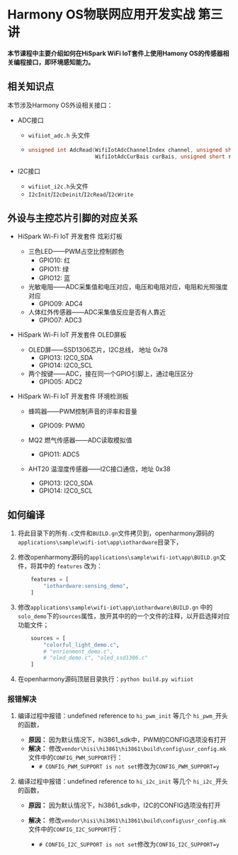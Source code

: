 # Harmony OS物联网应用开发实战 第三讲

**本节课程中主要介绍如何在HiSpark WiFi IoT套件上使用Hamony OS的传感器相关编程接口，即环境感知能力。**



## 相关知识点

本节涉及Harmony OS外设相关接口：

* ADC接口

  * `wifiiot_adc.h` 头文件

  * ```c
    unsigned int AdcRead(WifiIotAdcChannelIndex channel, unsigned short *data, WifiIotAdcEquModelSel equModel,
                         WifiIotAdcCurBais curBais, unsigned short rstCnt);
    ```

* I2C接口

  * `wifiiot_i2c.h`头文件
  * `I2cInit`/`I2cDeinit`/`I2cRead`/`I2cWrite`



## 外设与主控芯片引脚的对应关系

* HiSpark Wi-Fi IoT 开发套件 炫彩灯板

  * 三色LED——PWM占空比控制颜色
    * GPIO10: 红
    * GPIO11: 绿
    * GPIO12: 蓝
  * 光敏电阻——ADC采集值和电压对应，电压和电阻对应，电阻和光照强度对应
    * GPIO09: ADC4
  * 人体红外传感器——ADC采集值反应是否有人靠近
    * GPIO07: ADC3

* HiSpark Wi-Fi IoT 开发套件 OLED屏板

  * OLED屏——SSD1306芯片，I2C总线， 地址 0x78
    * GPIO13: I2C0_SDA
    * GPIO14: I2C0_SCL
  * 两个按键——ADC，接在同一个GPIO引脚上，通过电压区分
    * GPIO05: ADC2

* HiSpark Wi-Fi IoT 开发套件 环境检测板

  * 蜂鸣器——PWM控制声音的评率和音量

    * GPIO09: PWM0

  * MQ2 燃气传感器——ADC读取模拟值

    * GPIO11: ADC5

  * AHT20 温湿度传感器——I2C接口通信，地址 0x38

    * GPIO13: I2C0_SDA
    * GPIO14: I2C0_SCL

    

## 如何编译

1. 将此目录下的所有`.c`文件和`BUILD.gn`文件拷贝到，openharmony源码的`applications\sample\wifi-iot\app\iothardware`目录下，

2. 修改openharmony源码的`applications\sample\wifi-iot\app\BUILD.gn`文件，将其中的 `features` 改为：

   ```python
       features = [
           "iothardware:sensing_demo",
       ]
   ```

3. 修改`applications\sample\wifi-iot\app\iothardware\BUILD.gn` 中的`solo_demo`下的`sources`属性，放开其中的的一个文件的注释，以开启选择对应功能文件；

   ```python
       sources = [
           "colorful_light_demo.c",
           # "enrionment_demo.c",
           # "oled_demo.c", "oled_ssd1306.c"
       ]
   ```

4. 在openharmony源码顶层目录执行：`python build.py wifiiot`



### 报错解决

1. 编译过程中报错：undefined reference to `hi_pwm_init` 等几个 `hi_pwm_`开头的函数，
   * **原因：** 因为默认情况下，hi3861_sdk中，PWM的CONFIG选项没有打开
   * **解决：** 修改`vendor\hisi\hi3861\hi3861\build\config\usr_config.mk`文件中的`CONFIG_PWM_SUPPORT`行：
     * `# CONFIG_PWM_SUPPORT is not set`修改为`CONFIG_PWM_SUPPORT=y`

2. 编译过程中报错：undefined reference to `hi_i2c_init` 等几个 `hi_i2c_`开头的函数，

   * **原因：** 因为默认情况下，hi3861_sdk中，I2C的CONFIG选项没有打开

   * **解决：** 修改`vendor\hisi\hi3861\hi3861\build\config\usr_config.mk`文件中的`CONFIG_I2C_SUPPORT`行：
     * `# CONFIG_I2C_SUPPORT is not set`修改为`CONFIG_I2C_SUPPORT=y`



